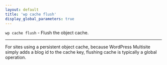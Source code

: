 ```yaml
---
layout: default
title: 'wp cache flush'
display_global_parameters: true
---
```


`wp cache flush` - Flush the object cache.

<hr />

For sites using a persistent object cache, because WordPress Multisite simply adds a blog id
to the cache key, flushing cache is typically a global operation.



